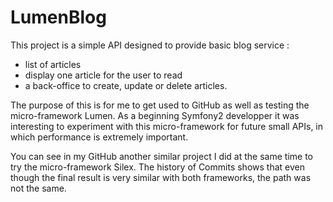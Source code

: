 # LumenBlog

This project is a simple API designed to provide basic blog service : 
  - list of articles
  - display one article for the user to read
  - a back-office to create, update or delete articles.

The purpose of this is for me to get used to GitHub as well as testing the micro-framework Lumen. 
As a beginning Symfony2 developper it was interesting to experiment with this micro-framework for future small APIs, 
in which performance is extremely important.

You can see in my GitHub another similar project I did at the same time to try the micro-framework Silex. 
The history of Commits shows that even though the final result is very similar with both frameworks, the path was not the same. 


